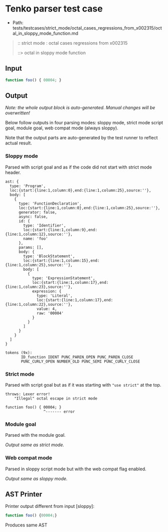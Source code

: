 # Tenko parser test case

- Path: tests/testcases/strict_mode/octal_cases_regressions_from_x002315/octal_in_sloppy_mode_function.md

> :: strict mode : octal cases regressions from x002315
>
> ::> octal in sloppy mode function

## Input

`````js
function foo() { 00004; }
`````

## Output

_Note: the whole output block is auto-generated. Manual changes will be overwritten!_

Below follow outputs in four parsing modes: sloppy mode, strict mode script goal, module goal, web compat mode (always sloppy).

Note that the output parts are auto-generated by the test runner to reflect actual result.

### Sloppy mode

Parsed with script goal and as if the code did not start with strict mode header.

`````
ast: {
  type: 'Program',
  loc:{start:{line:1,column:0},end:{line:1,column:25},source:''},
  body: [
    {
      type: 'FunctionDeclaration',
      loc:{start:{line:1,column:0},end:{line:1,column:25},source:''},
      generator: false,
      async: false,
      id: {
        type: 'Identifier',
        loc:{start:{line:1,column:9},end:{line:1,column:12},source:''},
        name: 'foo'
      },
      params: [],
      body: {
        type: 'BlockStatement',
        loc:{start:{line:1,column:15},end:{line:1,column:25},source:''},
        body: [
          {
            type: 'ExpressionStatement',
            loc:{start:{line:1,column:17},end:{line:1,column:23},source:''},
            expression: {
              type: 'Literal',
              loc:{start:{line:1,column:17},end:{line:1,column:22},source:''},
              value: 4,
              raw: '00004'
            }
          }
        ]
      }
    }
  ]
}

tokens (9x):
       ID_function IDENT PUNC_PAREN_OPEN PUNC_PAREN_CLOSE
       PUNC_CURLY_OPEN NUMBER_OLD PUNC_SEMI PUNC_CURLY_CLOSE
`````

### Strict mode

Parsed with script goal but as if it was starting with `"use strict"` at the top.

`````
throws: Lexer error!
    "Illegal" octal escape in strict mode

function foo() { 00004; }
                 ^------- error
`````


### Module goal

Parsed with the module goal.

_Output same as strict mode._

### Web compat mode

Parsed in sloppy script mode but with the web compat flag enabled.

_Output same as sloppy mode._

## AST Printer

Printer output different from input [sloppy]:

````js
function foo() {00004;}
````

Produces same AST
